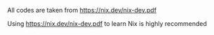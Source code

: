 All codes are taken from https://nix.dev/nix-dev.pdf

Using https://nix.dev/nix-dev.pdf to learn Nix is highly recommended
